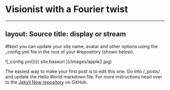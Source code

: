 # Visionist with a Fourier twist


---
layout: Source
title: display or stream
---

#Next you can update your site name, avatar and other options using the _config.yml file in the root of your #repository (shown below).

![_config.yml]({{ site.baseurl }}/images/apple2.jpg)

The easiest way to make your first post is to edit this one. Go into /_posts/ and update the Hello World markdown file. For more instructions head over to the [Jekyll Now repository](https://github.com/barryclark/jekyll-now) on GitHub.
